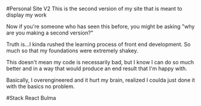 #Personal Site V2
This is the second version of my site that is meant to display my work

Now if you're someone who has seen this before, you might be asking "why are you making a second version?"

Truth is...I kinda rushed the learning process of front end development. So much so that my foundations were extremely shakey.

This doesn't mean my code is necessarily bad, but I know I can do so much better and in a way that would produce an end result that I'm happy with.

Basically, I overengineered and it hurt my brain, realized I coulda just done it with the basics no problem.

#Stack
React
Bulma